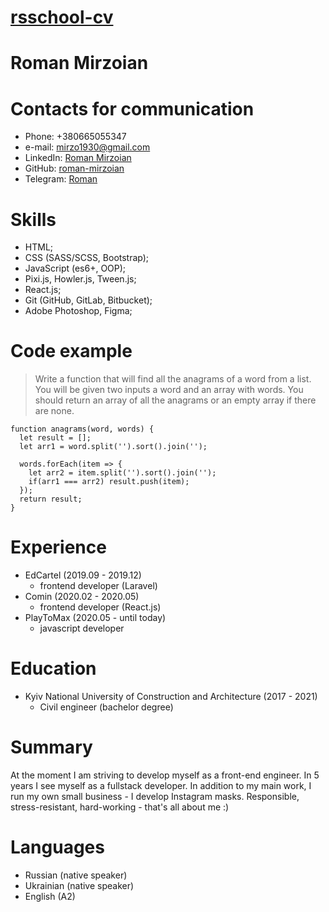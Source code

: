 # [rsschool-cv](https://github.com/roman-mirzoian/rsschool-cv)

# **Roman Mirzoian**

# Contacts for communication
* Phone: +380665055347
* e-mail: mirzo1930@gmail.com
* LinkedIn: [Roman Mirzoian](https://www.linkedin.com/in/roman-mirzoian/)
* GitHub: [roman-mirzoian](https://github.com/roman-mirzoian)
* Telegram: [Roman](https://t.me/roman_mirzo)
#

# Skills
* HTML;
* CSS (SASS/SCSS, Bootstrap);
* JavaScript (es6+, OOP);
* Pixi.js, Howler.js, Tween.js;
* React.js;
* Git (GitHub, GitLab, Bitbucket);
* Adobe Photoshop, Figma;
#

# Code example
>Write a function that will find all the anagrams of a word from a list. You will be given two inputs a word and an array with words. You should return an array of all the anagrams or an empty array if there are none.

```
function anagrams(word, words) {
  let result = [];
  let arr1 = word.split('').sort().join('');
  
  words.forEach(item => {
    let arr2 = item.split('').sort().join('');
    if(arr1 === arr2) result.push(item);
  });
  return result;
}
```

# Experience
* EdCartel (2019.09 - 2019.12)
    * frontend developer (Laravel)
* Comin (2020.02 - 2020.05)
    * frontend developer (React.js)
* PlayToMax (2020.05 - until today)
    * javascript developer  
#

# Education
* Kyiv National University of Construction and Architecture (2017 - 2021)
    * Civil engineer (bachelor degree)
#

# Summary
At the moment I am striving to develop myself as a front-end engineer. In 5 years I see myself as a fullstack developer.
In addition to my main work, I run my own small business - I develop Instagram masks.
Responsible, stress-resistant, hard-working - that's all about me :)
#

# Languages
* Russian (native speaker)
* Ukrainian (native speaker)
* English (A2)
#